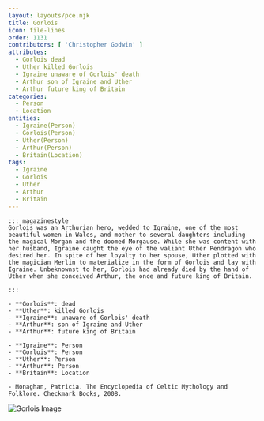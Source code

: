 ```yaml
---
layout: layouts/pce.njk
title: Gorlois
icon: file-lines
order: 1131
contributors: [ 'Christopher Godwin' ]
attributes:
  - Gorlois dead
  - Uther killed Gorlois
  - Igraine unaware of Gorlois' death
  - Arthur son of Igraine and Uther
  - Arthur future king of Britain
categories:
  - Person
  - Location
entities:
  - Igraine(Person)
  - Gorlois(Person)
  - Uther(Person)
  - Arthur(Person)
  - Britain(Location)
tags:
  - Igraine
  - Gorlois
  - Uther
  - Arthur
  - Britain
---
```

``` tab [group1:Info]
::: magazinestyle
Gorlois was an Arthurian hero, wedded to Igraine, one of the most beautiful women in Wales, and mother to several daughters including the magical Morgan and the doomed Morgause. While she was content with her husband, Igraine caught the eye of the valiant Uther Pendragon who desired her. In spite of her loyalty to her spouse, Uther plotted with the magician Merlin to materialize in the form of Gorlois and lay with Igraine. Unbeknownst to her, Gorlois had already died by the hand of Uther when she conceived Arthur, the once and future king of Britain.

:::
```
``` tab [group1:Attributes]
- **Gorlois**: dead
- **Uther**: killed Gorlois
- **Igraine**: unaware of Gorlois' death
- **Arthur**: son of Igraine and Uther
- **Arthur**: future king of Britain
```
``` tab [group1:Entities]
- **Igraine**: Person
- **Gorlois**: Person
- **Uther**: Person
- **Arthur**: Person
- **Britain**: Location
```
``` tab [group1:Sources]
- Monaghan, Patricia. The Encyclopedia of Celtic Mythology and Folklore. Checkmark Books, 2008.
```
![Gorlois Image](['https://upload.wikimedia.org/wikipedia/commons/6/62/Igraine_and_Gorlois.jpg'])
